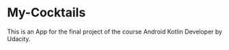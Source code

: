 # My-Cocktails
This is an App for the final project of the course Android Kotlin Developer by Udacity.
